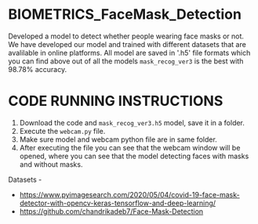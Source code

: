 # BIOMETRICS_FaceMask_Detection
Developed a model to detect whether people wearing face masks or not. We have developed our model and trained with different datasets that are avalilable in online platforms. All model are saved in '.h5' file formats which you can find above out of all the models ```mask_recog_ver3``` is the best with 98.78% accuracy. 

# CODE RUNNING INSTRUCTIONS
1. Download the code and ```mask_recog_ver3.h5``` model, save it in a folder.
2. Execute the ```webcam.py``` file.
3. Make sure model and webcam python file are in same folder.
4. After executing the file you can see that the webcam window will be opened, where you can see that the model detecting faces with masks and without masks.

Datasets -
- https://www.pyimagesearch.com/2020/05/04/covid-19-face-mask-detector-with-opencv-keras-tensorflow-and-deep-learning/
- https://github.com/chandrikadeb7/Face-Mask-Detection
